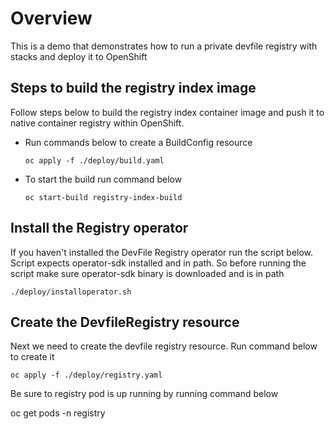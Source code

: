 # Overview
This is a demo that demonstrates how to run a private devfile registry with stacks and deploy it to OpenShift

## Steps to build the registry index image
Follow steps below to build the registry index container image and push it to native container registry within OpenShift. 

* Run commands below to create a BuildConfig resource

    ```
    oc apply -f ./deploy/build.yaml
    ```
* To start the build run command below

    ```
    oc start-build registry-index-build
    ```
## Install the Registry operator
If you haven't installed the DevFile Registry operator run the script below. Script expects operator-sdk installed and in path. So before running the script make sure operator-sdk binary is downloaded and is in path

```
./deploy/installoperator.sh
```

## Create the DevfileRegistry resource
Next we need to create the devfile registry resource. Run command below to create it

```
oc apply -f ./deploy/registry.yaml
```

Be sure to registry pod is up running by running command below

oc get pods -n registry
